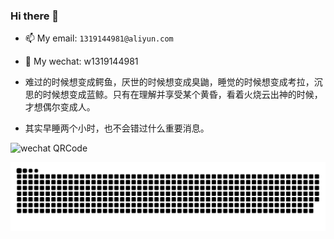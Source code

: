 ### Hi there 👋
<!--
![naonao-cola's GitHub stats](https://github-readme-stats.vercel.app/api?username=naonao-cola&hide=issues&count_private=true&show_icons=true&theme=onedark)
-->



- 📫 My email: `1319144981@aliyun.com`
- 🐶 My wechat: w1319144981


- 难过的时候想变成鳄鱼，厌世的时候想变成臭鼬，睡觉的时候想变成考拉，沉思的时候想变成蓝鲸。只有在理解并享受某个黄昏，看着火烧云出神的时候，才想偶尔变成人。 ​​​
- 其实早睡两个小时，也不会错过什么重要消息。

![wechat QRCode](https://github.com/naonao-cola/naonao-cola/blob/main/icon/WechatIMG296.jpg)

<picture>
  <source media="(prefers-color-scheme: dark)" srcset="https://raw.githubusercontent.com/ChunelFeng/ChunelFeng/output/github-contribution-grid-snake-dark.svg">
  <source media="(prefers-color-scheme: light)" srcset="https://raw.githubusercontent.com/ChunelFeng/ChunelFeng/output/github-contribution-grid-snake.svg">
  <img alt="github contribution grid snake animation" src="https://raw.githubusercontent.com/ChunelFeng/ChunelFeng/output/github-contribution-grid-snake.svg">
</picture>


<!--
**naonao-coke/naonao-coke** is a ✨ _special_ ✨ repository because its `README.md` (this file) appears on your GitHub profile.

Here are some ideas to get you started:

- 🔭 I’m currently working on ...
- 🌱 I’m currently learning ...
- 👯 I’m looking to collaborate on ...
- 🤔 I’m looking for help with ...
- 💬 Ask me about ...
- 📫 How to reach me: ...
- 😄 Pronouns: ...
- ⚡ Fun fact: ...
-->
